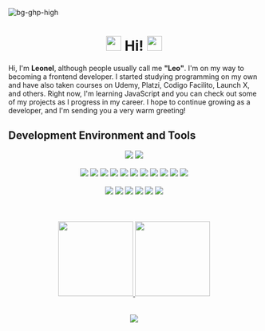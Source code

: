 ![bg-ghp-high](https://user-images.githubusercontent.com/79548542/234078982-d267f846-6a70-4e28-b24d-ed0fd4239d78.png)


<h1 align="center"> 
  <img src="https://media.giphy.com/media/JUq9ohFN2eSLJllrkd/giphy.gif" width="30px" heigth="30px">
  Hi!
  <img src="https://media.giphy.com/media/JUq9ohFN2eSLJllrkd/giphy.gif" width="30px" heigth="30px">
</h1>

Hi, I'm **Leonel**, although people usually call me **"Leo"**. I'm on my way to becoming a frontend developer. I started studying programming on my own and have also taken courses on Udemy, Platzi, Codigo Facilito, Launch X, and others. Right now, I'm learning JavaScript and you can check out some of my projects as I progress in my career. I hope to continue growing as a developer, and I'm sending you a very warm greeting!

## Development Environment and Tools
<div align="center">
  <div style="display: block;">
    <img src="https://img.shields.io/badge/Windows-0078D6.svg?style=for-the-badge&logo=Windows&logoColor=white">
    <img src="https://img.shields.io/badge/Ubuntu-E95420.svg?style=for-the-badge&logo=Ubuntu&logoColor=white">
  </div>
  <br>
  <div>
    <img src="https://img.shields.io/badge/HTML5-E34F26.svg?style=for-the-badge&logo=HTML5&logoColor=white">
    <img src="https://img.shields.io/badge/CSS3-1572B6.svg?style=for-the-badge&logo=CSS3&logoColor=white">
    <img src="https://img.shields.io/badge/JavaScript-F7DF1E.svg?style=for-the-badge&logo=JavaScript&logoColor=black">
    <img src="https://img.shields.io/badge/Angular-DD0031.svg?style=for-the-badge&logo=Angular&logoColor=white">
    <img src="https://img.shields.io/badge/Tailwind%20CSS-06B6D4.svg?style=for-the-badge&logo=Tailwind-CSS&logoColor=white">
    <img src="https://img.shields.io/badge/Node.js-339933.svg?style=for-the-badge&logo=nodedotjs&logoColor=white">
    <img src="https://img.shields.io/badge/MySQL-4479A1.svg?style=for-the-badge&logo=MySQL&logoColor=white">
    <img src="https://img.shields.io/badge/Git-F05032.svg?style=for-the-badge&logo=Git&logoColor=white">
    <img src="https://img.shields.io/badge/GitHub-181717.svg?style=for-the-badge&logo=GitHub&logoColor=white">
    <img src="https://img.shields.io/badge/Docker-2496ED.svg?style=for-the-badge&logo=Docker&logoColor=white">
    <img src="https://img.shields.io/badge/Pug-A86454.svg?style=for-the-badge&logo=Pug&logoColor=white">
  </div>
  <br>
  <div>
    <img src="https://img.shields.io/badge/Postman-FF6C37.svg?style=for-the-badge&logo=Postman&logoColor=white">
    <img src="https://img.shields.io/badge/Adobe%20Photoshop-31A8FF.svg?style=for-the-badge&logo=Adobe-Photoshop&logoColor=white">
    <img src="https://img.shields.io/badge/Figma-F24E1E.svg?style=for-the-badge&logo=Figma&logoColor=white">
    <img src="https://img.shields.io/badge/Trello-0052CC.svg?style=for-the-badge&logo=Trello&logoColor=white">
    <img src="https://img.shields.io/badge/Visual%20Studio%20Code-007ACC.svg?style=for-the-badge&logo=Visual-Studio-Code&logoColor=white">
    <img src="https://img.shields.io/badge/Brave-FB542B.svg?style=for-the-badge&logo=Brave&logoColor=white">
  </div>
</div>
<br>
<br>
<br>
<div align="center">
  <a href="https://github.com/iam-leo/github-readme-stats">
    <img src="https://github-readme-stats.vercel.app/api/top-langs/?username=iam-leo&theme=github_dark&layout=compact&hide_border=true" height="150px" />
  </a>
  <a href="https://github.com/iam-leo/github-readme-stats">
    <img src="https://github-readme-stats.vercel.app/api?username=iam-leo&show_icons=true&theme=github_dark&hide_border=true" height="150px"/>
  </a>
</div>
<br>
<br>
<div align="center">
  <img src="https://api.visitorbadge.io/api/combined?path=https%3A%2F%2Fgithub.com%2Fiam-leo&label=%F0%9F%91%A4%20views%20&labelColor=%230d2e63&countColor=%23697689"
</div>
